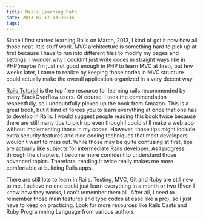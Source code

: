 ```yaml
---
title: Rails Learning Path
date: 2013-07-17 13:30:36
tags:
---
```

Since I first started learning Rails on March, 2013, I kind of got it now how all those neat little stuff work. MVC architecture is something hard to pick up at first because I have to run into different files to modify my pages and settings. I wonder why I couldn’t just write codes in straight ways like in PHP(maybe I’m just not good enough in PHP to learn MVC at first), but few weeks later, I came to realize by keeping those codes in MVC structure could actually make the overall application organized in a very decent way.

[Rails Tutorial](http://ruby.railstutorial.org/) is the top free resource for learning rails recommended by many StackOverflow users. Of course, I took the commendation respectfully, so I undoubtfully picked up the book from Amazon. This is a great book, but it kind of forces you to learn everything at once that one has to develop in Rails. I would suggest people reading this book twice because there are still many tips to pick up even though I could still make a web app without implementing those in my codes. However, those tips might include extra security features and nice coding techniques that most developers wouldn’t want to miss out. While those may be quite confusing at first, tips are actually like subjects for intermediate Rails developer. As I progress through the chapters, I become more confident to understand those advanced topics. Therefore, reading it twice really makes me more comfortable at building Rails apps.

There are still lots to learn in Rails. Testing, MVC, Git and Ruby are still new to me. I believe no one could just learn everything in a month or two (Even I know how they works, I can’t remember them all. After all, I need to remember those main features and type codes at ease like a pro), so I just have to keep on practicing. Look for more resources like Rails Casts and Ruby Programming Language from various authors.
